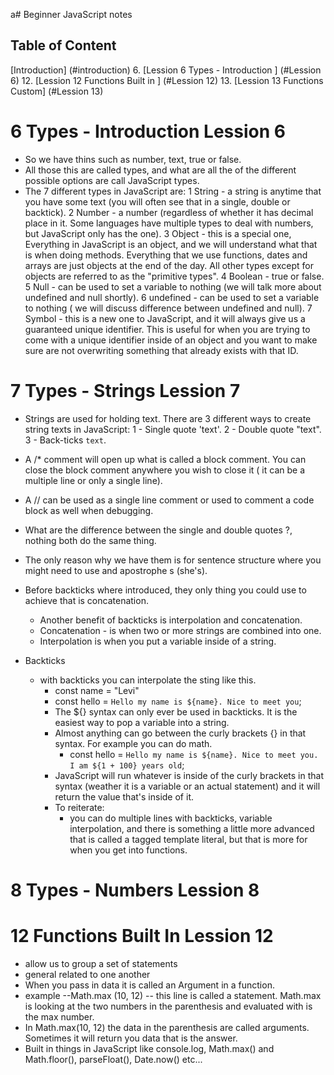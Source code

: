a# Beginner JavaScript notes

## Table of Content
[Introduction] (#introduction)
6. [Lession 6 Types - Introduction ] (#Lession 6)
12. [Lession 12 Functions Built in ]  (#Lession 12)
13. [Lession 13 Functions Custom]  (#Lession 13)
    
# 6 Types - Introduction <a name="Lession 6"> Lession 6</a>
* So we have thins such as number, text, true or false. 
* All those this are called types, and what are all the of the different possible options are call JavaScript types.
* The 7 different types in JavaScript are:
  1 String - a string is anytime that you have some text (you will often see that in a single, double or backtick).
  2 Number - a number (regardless of whether it has decimal place in it. Some languages have multiple types to deal with numbers, but JavaScript only has the one).
  3 Object - this is a special one, Everything in JavaScript is an object, and we will understand what that is when doing methods. Everything that we use functions, dates and arrays are just objects at the end of the day. All other types except for objects are referred to as the "primitive types".
  4 Boolean - true or false.
  5 Null - can be used to set a variable to nothing (we will talk more about undefined and null shortly).
  6 undefined - can be used to set a variable to nothing ( we will discuss difference between undefined and null).
  7 Symbol - this is a new one to JavaScript, and it will always give us a guaranteed unique identifier. This is useful for when you are trying to come with a unique identifier inside of an object and you want to make sure are not overwriting something that already exists with that ID.
  
# 7 Types - Strings <a name = "Lession 7"> Lession 7 </a>
* Strings are used for holding text. There are 3 different ways  to create string texts in JavaScript:
  1 - Single quote 'text'.
  2 - Double quote "text".
  3 - Back-ticks `text`.

* A /* comment will open up what is called a block comment. You can close the block comment anywhere you wish to close it ( it can be a multiple line or only a single line).
*  A // can be used as a single line comment or used to comment a code block as well when debugging.
*  What are the difference between the single and double quotes ?, nothing both do the same thing.
*  The only reason why we have them is for sentence structure where you might need to use and apostrophe s (she's).
*  Before backticks where introduced, they only thing you could use to achieve that is concatenation.
   *  Another benefit of backticks is interpolation and concatenation.
   *  Concatenation - is when two or more strings are combined into one.
   *  Interpolation is when you put a variable inside of a string.

* Backticks
  * with backticks you can interpolate the sting like this.
      * const name = "Levi"
      * const hello = `Hello my name is ${name}. Nice to meet you`;
      * The ${} syntax can only ever be used in backticks. It is the easiest way to pop a variable into a string.
      * Almost anything can go between the curly brackets {} in that syntax. For example you can do math.
          - const hello = `Hello my name is ${name}. Nice to meet you. I am ${1 + 100} years old`;
      * JavaScript will run whatever is inside of the curly brackets in that syntax (weather it is a variable or an actual statement) and it will return the value that's inside of it.
      * To reiterate: 
        * you can do multiple lines with backticks, variable interpolation, and there is something a little more advanced that is called a tagged template literal, but that is more for when you get into functions.

# 8 Types - Numbers <a name="Lession 8"> Lession 8 </a>


# 12 Functions Built In <a name="Lession 12"> Lession 12 </a>
* allow us to group a set of statements 
* general related to one another 
* When you pass in data it is called an Argument in a function.
* example --Math.max (10, 12) -- this line is called a statement. Math.max is looking at the two numbers in the parenthesis and evaluated with is the max number.
*  In Math.max(10, 12) the data in the parenthesis are called arguments. Sometimes it will return you data that is the answer.
*  Built in things in JavaScript like console.log, Math.max() and Math.floor(), parseFloat(), Date.now() etc...

  
